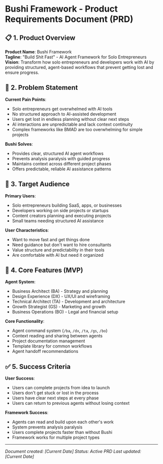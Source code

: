 # Bushi Framework - Product Requirements Document (PRD)

## 📋 **1. Product Overview**
**Product Name**: Bushi Framework  
**Tagline**: "Build Shit Fast" - AI Agent Framework for Solo Entrepreneurs  
**Vision**: Transform how solo entrepreneurs and developers work with AI by providing structured, agent-based workflows that prevent getting lost and ensure progress.

## 🎯 **2. Problem Statement**
**Current Pain Points**:
- Solo entrepreneurs get overwhelmed with AI tools
- No structured approach to AI-assisted development
- Users get lost in endless planning without clear next steps
- AI interactions are unpredictable and lack context continuity
- Complex frameworks like BMAD are too overwhelming for simple projects

**Bushi Solves**:
- Provides clear, structured AI agent workflows
- Prevents analysis paralysis with guided progress
- Maintains context across different project phases
- Offers predictable, reliable AI assistance patterns

## 👥 **3. Target Audience**
**Primary Users**:
- Solo entrepreneurs building SaaS, apps, or businesses
- Developers working on side projects or startups
- Content creators planning and executing projects
- Small teams needing structured AI assistance

**User Characteristics**:
- Want to move fast and get things done
- Need guidance but don't want to hire consultants
- Value structure and predictability in their tools
- Are comfortable with AI but need it organized

## 🚀 **4. Core Features (MVP)**
**Agent System**:
- Business Architect (BA) - Strategy and planning
- Design Experience (DX) - UX/UI and wireframing
- Technical Architect (TA) - Development and architecture
- Growth Strategist (GS) - Marketing and growth
- Business Operations (BO) - Legal and financial setup

**Core Functionality**:
- Agent command system (`/ba`, `/dx`, `/ta`, `/gs`, `/bo`)
- Context reading and sharing between agents
- Project documentation management
- Template library for common workflows
- Agent handoff recommendations

## ✅ **5. Success Criteria**
**User Success**:
- Users can complete projects from idea to launch
- Users don't get stuck or lost in the process
- Users have clear next steps at every phase
- Users can return to previous agents without losing context

**Framework Success**:
- Agents can read and build upon each other's work
- System prevents analysis paralysis
- Users complete projects faster than without Bushi
- Framework works for multiple project types

---
*Document created: [Current Date]*
*Status: Active PRD*
*Last updated: [Current Date]*
